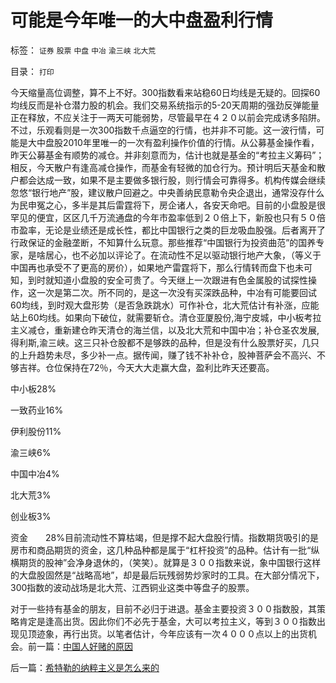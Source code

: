 # 可能是今年唯一的大中盘盈利行情

标签： `证券` `股票` `中盘` `中冶` `渝三峡` `北大荒` 

目录： `打印`

今天缩量高位调整，算不上不好。300指数看来站稳60日均线是无疑的。回探60均线反而是补仓潜力股的机会。我们交易系统指示的5-20天周期的强劲反弹能量正在释放，不应关注于一两天可能弱势，尽管最早在４２０以前会完成诱多陷阱。不过，乐观看则是一次300指数千点逼空的行情，也并非不可能。这一波行情，可能是大中盘股2010年里唯一的一次有盈利操作价值的行情。从公募基金操作看，昨天公募基金有顺势的减仓。并非刻意而为，估计也就是基金的“考拉主义筹码”；相反，今天散户有逢高减仓操作，而基金有轻微的加仓行为。预计明后天基金和散户都会达成一致，如果不是主要做多银行股，则行情会可靠得多。机构传媒会继续忽悠“银行地产”股，建议散户回避之。中央善纳民意勒令央企退出，通常没存什么为民申冤之心，多半是其后雷霆将下，房企诸人，各安天命吧。目前的小盘股是很罕见的便宜，区区几千万流通盘的今年市盈率低到２０倍上下，新股也只有５０倍市盈率，无论是业绩还是成长性，都比中国银行之类的巨龙吸血股强。后者离开了行政保证的金融垄断，不知算什么玩意。那些推荐“中国银行为投资曲范”的国养专家，是啥居心，也不必加以评论了。在流动性不足以驱动银行地产大象，（等义于中国再也承受不了更高的房价），如果地产雷霆将下，那么行情转而盘下也未可知，到时就知道小盘股的安全可贵了。今天继上一次跟进有色金属股的试探性操作，这一次是第二次。所不同的，是这一次没有买深跌品种，中冶有可能要回试60均线，到时观大盘形势（是否急跌跳水）可作补仓，北大荒估计有补涨，应能站上60均线。如果向下破位，就需要斩仓。清仓亚厦股份,海宁皮城，中小板考拉主义减仓，重新建仓昨天清仓的海兰信，以及北大荒和中国中冶；补仓圣农发展,得利斯,渝三峡。这三只补仓股都不是够跌的品种，但是没有什么股票好买，几只的上升趋势未尽，多少补一点。据传闻，赚了钱不补补仓，股神菩萨会不高兴、不够吉祥。仓位保持在72％，今天大大走赢大盘，盈利比昨天还要高。

中小板28%

一致药业16%

伊利股份11%

渝三峡6%

中国中冶4%

北大荒3%

创业板3%

资金　　28%目前流动性不算枯竭，但是撑不起大盘股行情。指数期货吸引的是房市和商品期货的资金，这几种品种都是属于“杠杆投资”的品种。估计有一批“纵横期货的股神”会净身退休的，（笑笑）。就算是３００指数来说，象中国银行这样的大盘股固然是“战略高地”，却是最后玩残弱势炒家时的工具。在大部分情况下，300指数的波动战场是北大荒、江西铜业这类中等盘子的股票。



对于一些持有基金的朋友，目前不必归于进退。基金主要投资３００指数股，其策略肯定是逢高出货。因此你们不必先于基金，大可以考拉主义，等到３００指数出现见顶迹象，再行出货。以笔者估计，今年应该有一次４０００点以上的出货机会。前一篇：[中国人好赌的原因](../../../2010/3/30/中国人好赌的原因.md)

后一篇：[希特勒的纳粹主义是怎么来的](../../../2010/3/30/希特勒的纳粹主义是怎么来的.md)